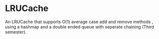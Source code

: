 # LRUCache
An LRUCache that supports O(1) average case add and remove methods , using a hashmap and a double ended queue with seperate chaining (Third semester).
